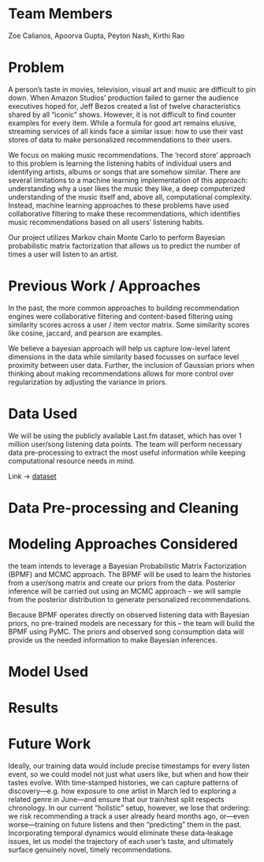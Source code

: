 # Team Members

Zoe Calianos, Apoorva Gupta, Peyton Nash, Kirthi Rao

# Problem

A person’s taste in movies, television, visual art and music are difficult to pin down. When Amazon Studios’ production failed to garner the audience executives hoped for, Jeff Bezos created a list of twelve characteristics shared by all “iconic” shows. However, it is not difficult to find counter examples for every item. While a formula for good art remains elusive, streaming services of all kinds face a similar issue: how to use their vast stores of data to make personalized recommendations to their users. 

We focus on making music recommendations. The ‘record store’ approach to this problem is learning the listening habits of individual users and identifying artists, albums or songs that are somehow similar. There are several limitations to a machine learning implementation of this approach: understanding why a user likes the music they like, a deep computerized understanding of the music itself and, above all, computational complexity. Instead, machine learning approaches to these problems have used collaborative filtering to make these recommendations, which identifies music recommendations based on all users’ listening habits. 

Our project utilizes Markov chain Monte Carlo to perform Bayesian probabilistic matrix factorization that allows us to predict the number of times a user will listen to an artist. 


# Previous Work / Approaches

In the past, the more common approaches to building recommendation engines were collaborative filtering and content-based filtering using similarity scores across a user / item vector matrix. Some similarity scores like cosine, jaccard, and pearson are examples. 

We believe a bayesian approach will help us capture low-level latent dimensions in the data while similarity based focusses on surface level proximity between user data. Further, the inclusion of Gaussian priors when thinking about making recommendations allows for more control over regularization by adjusting the variance in priors.

# Data Used

We will be using the publicly available Last.fm dataset, which has over 1 million user/song listening data points. The team will perform necessary data pre-processing to extract the most useful information while keeping computational resource needs in mind.

Link -> [dataset](https://grouplens.org/datasets/hetrec-2011/)

# Data Pre-processing and Cleaning

# Modeling Approaches Considered

the team intends to leverage a Bayesian Probabilistic Matrix Factorization (BPMF) and MCMC approach. The BPMF will be used to learn the histories from a user/song matrix and create our priors from the data. Posterior inference will be carried out using an MCMC approach – we will sample from the posterior distribution to generate personalized recommendations.

Because BPMF operates directly on observed listening data with Bayesian priors, no pre-trained models are necessary for this – the team will build the BPMF using PyMC. The priors and observed song consumption data will provide us the needed information
to make Bayesian inferences.


# Model Used

# Results

# Future Work

Ideally, our training data would include precise timestamps for every listen event, so we could model not just what users like, but when and how their tastes evolve. With time‑stamped histories, we can capture patterns of discovery—e.g. how exposure to one artist in March led to exploring a related genre in June—and ensure that our train/test split respects chronology. In our current “holistic” setup, however, we lose that ordering: we risk recommending a track a user already heard months ago, or—even worse—training on future listens and then “predicting” them in the past. Incorporating temporal dynamics would eliminate these data‑leakage issues, let us model the trajectory of each user’s taste, and ultimately surface genuinely novel, timely recommendations.